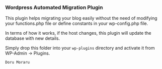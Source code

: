 ### Wordpress Automated Migration Plugin

This plugin helps migrating your blog easily without the need of modifying your functions.php file or define constants in your wp-config.php file.

In terms of how it works, if the host changes, this plugin will update the database with new details.

Simply drop this folder into your `wp-plugins` directory and activate it from WP-Admin -> Plugins.


`Doru Moraru`

